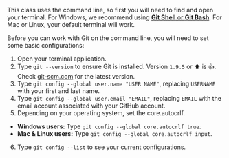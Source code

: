 This class uses the command line, so first you will need to find and open your terminal. For Windows, we recommend using [**Git Shell** or **Git Bash**](https://git-scm.com/download/windows). For Mac or Linux, your default terminal will work.

Before you can work with Git on the command line, you will need to set some basic configurations:

1. Open your terminal application.
2. Type `git --version` to ensure Git is installed. Version `1.9.5` or :arrow_up: is :+1:. Check [git-scm.com](https://git-scm.com/) for the latest version.
3. Type `git config --global user.name "USER NAME"`, replacing `USERNAME` with your first and last name.
4. Type `git config --global user.email "EMAIL"`, replacing `EMAIL` with the email account associated with your GitHub account.
5. Depending on your operating system, set the core.autocrlf.
  - **Windows users:** Type `git config --global core.autocrlf true`.
  - **Mac & Linux users:** Type `git config --global core.autocrlf input`.
6. Type `git config --list` to see your current configurations.
